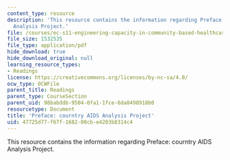 ```yaml
---
content_type: resource
description: 'This resource contains the information regarding Preface: courntry AIDS
  Analysis Project.'
file: /courses/ec-s11-engineering-capacity-in-community-based-healthcare-fall-2005/47725d77f67f168200cbe4203b8314c4_MITEC_S11F05_zmb_ucsfcntry.pdf
file_size: 1532535
file_type: application/pdf
hide_download: true
hide_download_original: null
learning_resource_types:
- Readings
license: https://creativecommons.org/licenses/by-nc-sa/4.0/
ocw_type: OCWFile
parent_title: Readings
parent_type: CourseSection
parent_uid: 98babddb-9504-0fa1-1fce-6da8498918b0
resourcetype: Document
title: 'Preface: courntry AIDS Analysis Project'
uid: 47725d77-f67f-1682-00cb-e4203b8314c4
---
```

This resource contains the information regarding Preface: courntry AIDS Analysis Project.